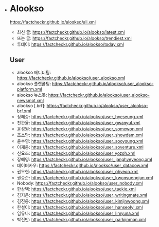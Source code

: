 - # Alookso
  https://factcheckr.github.io/alookso/all.xml
  - 최신 글: https://factcheckr.github.io/alookso/latest.xml
  - 뜨는 글: https://factcheckr.github.io/alookso/trendiest.xml
  - 투데이: https://factcheckr.github.io/alookso/today.xml

  ## User
  - alookso 에디터팀: https://factcheckr.github.io/alookso/user_alookso.xml
  - alookso 플랫폼팀: https://factcheckr.github.io/alookso/user_alookso-platform.xml
  - alookso 뉴스못: https://factcheckr.github.io/alookso/user_alookso-newsmot.xml
  - alookso [.brf]: https://factcheckr.github.io/alookso/user_alookso-brf.xml
  - 정혜승: https://factcheckr.github.io/alookso/user_hyeseung.xml
  - 천관율: https://factcheckr.github.io/alookso/user_gwanyul.xml
  - 윤성원: https://factcheckr.github.io/alookso/user_somewon.xml
  - 조소담: https://factcheckr.github.io/alookso/user_showdam.xml
  - 윤수영: https://factcheckr.github.io/alookso/user_sooyoung.xml
  - 이재웅: https://factcheckr.github.io/alookso/user_soventure.xml
  - 신요조: https://factcheckr.github.io/alookso/user_yozoh.xml
  - 장혜영: https://factcheckr.github.io/alookso/user_janghyeyeong.xml
  - 데이터카우: https://factcheckr.github.io/alookso/user_datacow.xml
  - 권오현: https://factcheckr.github.io/alookso/user_ohyeon.xml
  - 권승준: https://factcheckr.github.io/alookso/user_kwonsuengjun.xml
  - Nobody: https://factcheckr.github.io/alookso/user_nobody.xml
  - 한상택: https://factcheckr.github.io/alookso/user_taekie.xml
  - 김지은: https://factcheckr.github.io/alookso/user_writingmate.xml
  - 김진웅: https://factcheckr.github.io/alookso/user_kimjinwoong.xml
  - 한설이: https://factcheckr.github.io/alookso/user_hanseolyi.xml
  - 임유나: https://factcheckr.github.io/alookso/user_limyuna.xml
  - 박진만: https://factcheckr.github.io/alookso/user_parkjinman.xml

